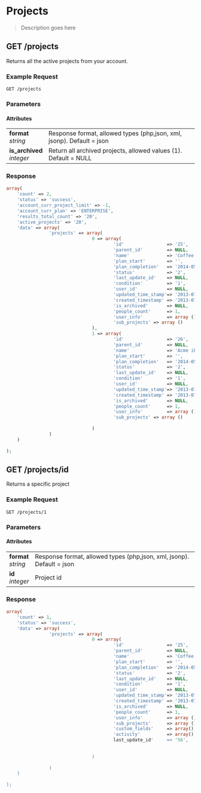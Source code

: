 # Projects
> Description goes here

## GET /projects
Returns all the active projects from your account.

### Example Request
`GET /projects`

### Parameters
#### Attributes
<table border="0">
	<tr>
		<td>
			<b>format</b><br/>
			<i>string</i>
		</td>
		<td>
			Response format, allowed types (php,json, xml, jsonp). Default = json
		</td>
	</tr>
	<tr>
		<td>
			<b>is_archived</b><br/>
			<i>integer</i>
		</td>
		<td>
			Return all archived projects, allowed values (1). Default = NULL
		</td>
	</tr>	
</table>


		 

### Response
```php
array(
	'count' => 2,
	'status' => 'success',
	'account_curr_project_limit' => -1,
	'account_curr_plan' => 'ENTERPRISE',
	'results_total_count' => '20',
	'active_projects' => '20',
	'data' => array(
				'projects' => array(
								0 => array(
										'id'				=> '25',
										'parent_id'			=> NULL,
										'name'				=> 'Coffee shop website redesign',
										'plan_start' 		=> '',
										'plan_completion' 	=> '2014-05-16',
										'status' 			=> '2', 
										'last_update_id'	=> NULL,
										'condition' 		=> '1',
										'user_id' 			=> NULL, 
										'updated_time_stamp'=> '2013-07-20T10:18:45+05:30',
										'created_timestamp' => '2013-07-20T10:18:45+05:30',
										'is_archived' 		=> NULL,
										'people_count' 		=> 1,
										'user_info' 		=> array (),
										'sub_projects' => array ()
								),
								1 => array(
										'id'				=> '26',
										'parent_id'			=> NULL,
										'name'				=> 'Acme iPhone App',
										'plan_start' 		=> '',
										'plan_completion' 	=> '2014-05-16',
										'status' 			=> '2', 
										'last_update_id'	=> NULL,
										'condition' 		=> '1',
										'user_id' 			=> NULL, 
										'updated_time_stamp'=> '2013-07-20T10:18:45+05:30',
										'created_timestamp' => '2013-07-20T10:18:45+05:30',
										'is_archived' 		=> NULL,
										'people_count' 		=> 1,
										'user_info' 		=> array (),
										'sub_projects' => array ()
										
								)
				)
	)
		
);
```




## GET /projects/id
Returns a specific project

### Example Request
`GET /projects/1`

### Parameters
#### Attributes
<table border="0">
	<tr>
		<td>
			<b>format</b><br/>
			<i>string</i>
		</td>
		<td>
			Response format, allowed types (php,json, xml, jsonp). Default = json
		</td>
	</tr>
	<tr>
		<td>
			<b>id</b><br/>
			<i>integer</i>
		</td>
		<td>
			Project id 
		</td>
	</tr>	
</table>


		 

### Response
```php
array(
	'count' => 1,
	'status' => 'success',
	'data' => array(
				'projects' => array(
								0 => array(
										'id'				=> '25',
										'parent_id'			=> NULL,
										'name'				=> 'Coffee shop website redesign',
										'plan_start' 		=> '',
										'plan_completion' 	=> '2014-05-16',
										'status' 			=> '2', 
										'last_update_id'	=> NULL,
										'condition' 		=> '1',
										'user_id' 			=> NULL, 
										'updated_time_stamp'=> '2013-07-20T10:18:45+05:30',
										'created_timestamp' => '2013-07-20T10:18:45+05:30',
										'is_archived' 		=> NULL,
										'people_count' 		=> 1,
										'user_info' 		=> array (),
										'sub_projects' 		=> array (),
										'custom_fields'		=> array(),
										'activity'			=> array(),
										last_update_id' 	=> '56',
										
										
								)
								
				)
	)
		
);
```
